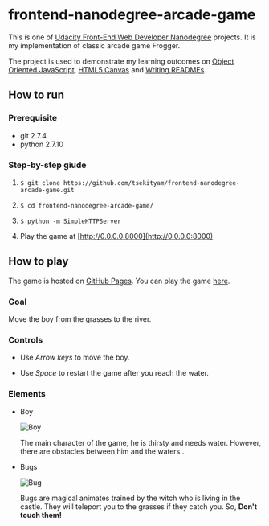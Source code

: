 frontend-nanodegree-arcade-game
===============================
This is one of [Udacity Front-End Web Developer Nanodegree](https://www.udacity.com/course/front-end-web-developer-nanodegree--nd001) projects. It is my implementation of classic arcade game Frogger.

The project is used to demonstrate my learning outcomes on [Object Oriented JavaScript](https://classroom.udacity.com/courses/ud015), [HTML5 Canvas](https://www.udacity.com/course/ud292-nd) and [Writing READMEs](https://www.udacity.com/course/ud777).

## How to run

### Prerequisite
* git 2.7.4
* python 2.7.10

### Step-by-step giude
1. `$ git clone https://github.com/tsekityam/frontend-nanodegree-arcade-game.git`

2. `$ cd frontend-nanodegree-arcade-game/`

3. `$ python -m SimpleHTTPServer`

4. Play the game at [http://0.0.0.0:8000](http://0.0.0.0:8000)

## How to play

The game is hosted on [GitHub Pages](https://pages.github.com). You can play the game [here](https://tsekityam.github.io/frontend-nanodegree-arcade-game/).

### Goal

Move the boy from the grasses to the river.

### Controls

* Use _Arrow keys_ to move the boy.

* Use _Space_ to restart the game after you reach the water.

### Elements

* Boy

  ![Boy](images/char-boy.png)

  The main character of the game, he is thirsty and needs water. However, there are obstacles between him and the waters...

* Bugs

  ![Bug](images/enemy-bug.png)

  Bugs are magical animates trained by the witch who is living in the castle. They will teleport you to the grasses if they catch you. So, **Don't touch them!**
